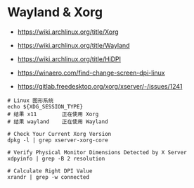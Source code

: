 # Wayland & Xorg

- https://wiki.archlinux.org/title/Xorg
- https://wiki.archlinux.org/title/Wayland

- https://wiki.archlinux.org/title/HiDPI
- https://winaero.com/find-change-screen-dpi-linux

- https://gitlab.freedesktop.org/xorg/xserver/-/issues/1241

```shell
# Linux 图形系统
echo ${XDG_SESSION_TYPE}
# 结果 x11        正在使用 Xorg
# 结果 wayland    正在使用 Wayland

# Check Your Current Xorg Version
dpkg -l | grep xserver-xorg-core

# Verify Physical Monitor Dimensions Detected by X Server
xdpyinfo | grep -B 2 resolution

# Calculate Right DPI Value
xrandr | grep -w connected
```
